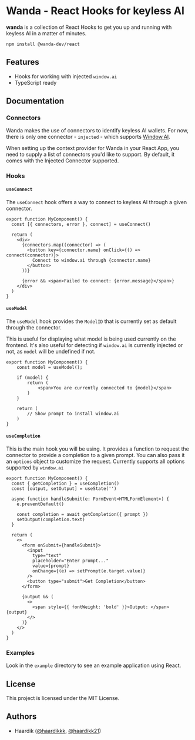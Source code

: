 # Wanda - React Hooks for keyless AI

**wanda** is a collection of React Hooks to get you up and running with keyless AI in a matter of minutes.

```
npm install @wanda-dev/react
```

## Features

- Hooks for working with injected `window.ai`
- TypeScript ready

## Documentation

### Connectors

Wanda makes the use of connectors to identify keyless AI wallets. For now, there is only one connector - `injected` - which supports [Window.AI](https://windowai.io).

When setting up the context provider for Wanda in your React App, you need to supply a list of connectors you'd like to support. By default, it comes with the Injected Connector supported.

### Hooks

#### `useConnect`

The `useConnect` hook offers a way to connect to keyless AI through a given connector.

```tsx
export function MyComponent() {
  const [{ connectors, error }, connect] = useConnect()

  return (
    <div>
      {connectors.map((connector) => (
        <button key={connector.name} onClick={() => connect(connector)}>
          Connect to window.ai through {connector.name}
        </button>
      ))}

      {error && <span>Failed to connect: {error.message}</span>}
    </div>
  )
}
```

#### `useModel`

The `useModel` hook provides the `ModelID` that is currently set as default through the connector.

This is useful for displaying what model is being used currently on the frontend. It's also useful for detecting if `window.ai` is currently injected or not, as `model` will be undefined if not.

```tsx
export function MyComponent() {
    const model = useModel();

    if (model) {
        return (
            <span>You are currently connected to {model}</span>
        )
    }

    return (
        // Show prompt to install window.ai
    )
}
```

#### `useCompletion`

This is the main hook you will be using. It provides a function to request the connector to provide a completion to a given prompt. You can also pass it an `options` object to customize the request. Currently supports all options supported by `window.ai`

```tsx
export function MyComponent() {
  const { getCompletion } = useCompletion()
  const [output, setOutput] = useState('')

  async function handleSubmit(e: FormEvent<HTMLFormElement>) {
    e.preventDefault()

    const completion = await getCompletion({ prompt })
    setOutput(completion.text)
  }

  return (
    <>
      <form onSubmit={handleSubmit}>
        <input
          type="text"
          placeholder="Enter prompt..."
          value={prompt}
          onChange={(e) => setPrompt(e.target.value)}
        />
        <button type="submit">Get Completion</button>
      </form>

      {output && (
        <>
          <span style={{ fontWeight: 'bold' }}>Output: </span> {output}
        </>
      )}
    </>
  )
}
```

### Examples

Look in the `example` directory to see an example application using React.

## License

This project is licensed under the MIT License.

## Authors

- Haardik ([@haardikkk](https://twitter.com/haardikkk), [@haardikk21](https://github.com/haardikk21))
